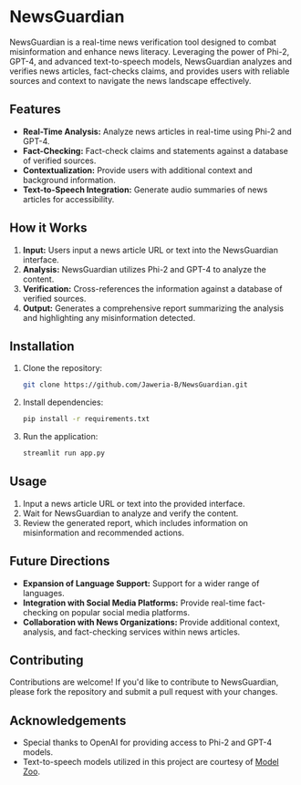 # NewsGuardian

NewsGuardian is a real-time news verification tool designed to combat misinformation and enhance news literacy. Leveraging the power of Phi-2, GPT-4, and advanced text-to-speech models, NewsGuardian analyzes and verifies news articles, fact-checks claims, and provides users with reliable sources and context to navigate the news landscape effectively.

## Features

- **Real-Time Analysis:** Analyze news articles in real-time using Phi-2 and GPT-4.
- **Fact-Checking:** Fact-check claims and statements against a database of verified sources.
- **Contextualization:** Provide users with additional context and background information.
- **Text-to-Speech Integration:** Generate audio summaries of news articles for accessibility.

## How it Works

1. **Input:** Users input a news article URL or text into the NewsGuardian interface.
2. **Analysis:** NewsGuardian utilizes Phi-2 and GPT-4 to analyze the content.
3. **Verification:** Cross-references the information against a database of verified sources.
4. **Output:** Generates a comprehensive report summarizing the analysis and highlighting any misinformation detected.

## Installation

1. Clone the repository:

   ```bash
   git clone https://github.com/Jaweria-B/NewsGuardian.git
   ```

2. Install dependencies:

   ```bash
   pip install -r requirements.txt
   ```

3. Run the application:

   ```bash
   streamlit run app.py
   ```

## Usage

1. Input a news article URL or text into the provided interface.
2. Wait for NewsGuardian to analyze and verify the content.
3. Review the generated report, which includes information on misinformation and recommended actions.

## Future Directions

- **Expansion of Language Support:** Support for a wider range of languages.
- **Integration with Social Media Platforms:** Provide real-time fact-checking on popular social media platforms.
- **Collaboration with News Organizations:** Provide additional context, analysis, and fact-checking services within news articles.

## Contributing

Contributions are welcome! If you'd like to contribute to NewsGuardian, please fork the repository and submit a pull request with your changes.

## Acknowledgements

- Special thanks to OpenAI for providing access to Phi-2 and GPT-4 models.
- Text-to-speech models utilized in this project are courtesy of [Model Zoo](https://modelzoo.co/).

